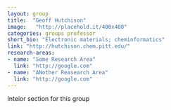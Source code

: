 ```yaml
---
layout: group
title:  "Geoff Hutchison"
image:   "http://placehold.it/400x400"
categories: groups professor
short_bio: "Electronic materials; cheminformatics"
link: "http://hutchison.chem.pitt.edu/"
research-areas: 
- name: "Some Research Area"
  link: "http://google.com"
- name: "ANother Reasearch Area"
  link: "http://google.com"	
---
```

Inteior section for this group 